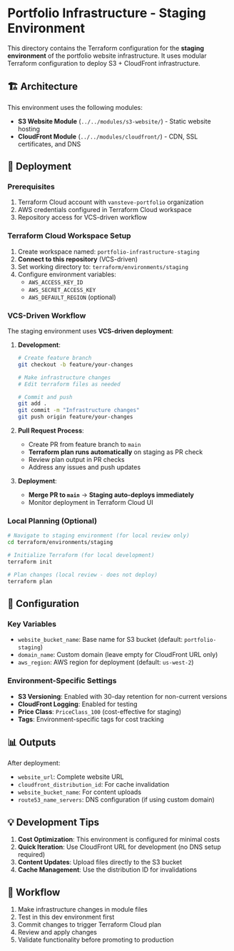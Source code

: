 # Portfolio Infrastructure - Staging Environment

This directory contains the Terraform configuration for the **staging environment** of the portfolio website infrastructure. It uses modular Terraform configuration to deploy S3 + CloudFront infrastructure.

## 🏗️ Architecture

This environment uses the following modules:
- **S3 Website Module** (`../../modules/s3-website/`) - Static website hosting
- **CloudFront Module** (`../../modules/cloudfront/`) - CDN, SSL certificates, and DNS

## 🚀 Deployment

### Prerequisites
1. Terraform Cloud account with `vansteve-portfolio` organization
2. AWS credentials configured in Terraform Cloud workspace
3. Repository access for VCS-driven workflow

### Terraform Cloud Workspace Setup
1. Create workspace named: `portfolio-infrastructure-staging`
2. **Connect to this repository** (VCS-driven)
3. Set working directory to: `terraform/environments/staging`
4. Configure environment variables:
   - `AWS_ACCESS_KEY_ID`
   - `AWS_SECRET_ACCESS_KEY`
   - `AWS_DEFAULT_REGION` (optional)

### VCS-Driven Workflow
The staging environment uses **VCS-driven deployment**:

1. **Development**:
   ```bash
   # Create feature branch
   git checkout -b feature/your-changes
   
   # Make infrastructure changes
   # Edit terraform files as needed
   
   # Commit and push
   git add .
   git commit -m "Infrastructure changes"
   git push origin feature/your-changes
   ```

2. **Pull Request Process**:
   - Create PR from feature branch to `main`
   - **Terraform plan runs automatically** on staging as PR check
   - Review plan output in PR checks
   - Address any issues and push updates

3. **Deployment**:
   - **Merge PR to `main`** → **Staging auto-deploys immediately**
   - Monitor deployment in Terraform Cloud UI

### Local Planning (Optional)
```bash
# Navigate to staging environment (for local review only)
cd terraform/environments/staging

# Initialize Terraform (for local development)
terraform init

# Plan changes (local review - does not deploy)
terraform plan
```

## 🔧 Configuration

### Key Variables
- `website_bucket_name`: Base name for S3 bucket (default: `portfolio-staging`)
- `domain_name`: Custom domain (leave empty for CloudFront URL only)
- `aws_region`: AWS region for deployment (default: `us-west-2`)

### Environment-Specific Settings
- **S3 Versioning**: Enabled with 30-day retention for non-current versions
- **CloudFront Logging**: Enabled for testing
- **Price Class**: `PriceClass_100` (cost-effective for staging)
- **Tags**: Environment-specific tags for cost tracking

## 📊 Outputs

After deployment:
- `website_url`: Complete website URL
- `cloudfront_distribution_id`: For cache invalidation
- `website_bucket_name`: For content uploads
- `route53_name_servers`: DNS configuration (if using custom domain)

## 💡 Development Tips

1. **Cost Optimization**: This environment is configured for minimal costs
2. **Quick Iteration**: Use CloudFront URL for development (no DNS setup required)
3. **Content Updates**: Upload files directly to the S3 bucket
4. **Cache Management**: Use the distribution ID for invalidations

## 🔄 Workflow

1. Make infrastructure changes in module files
2. Test in this dev environment first
3. Commit changes to trigger Terraform Cloud plan
4. Review and apply changes
5. Validate functionality before promoting to production 